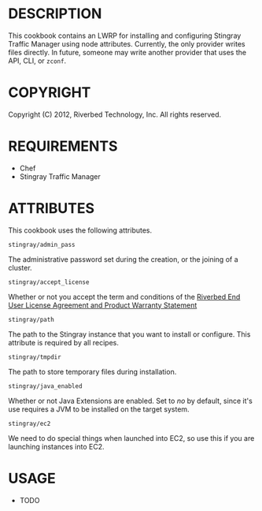DESCRIPTION
===========
This cookbook contains an LWRP for installing and configuring Stingray Traffic
Manager using node attributes.  Currently, the only provider writes files
directly.  In future, someone may write another provider that uses the API, CLI,
or `zconf`.

COPYRIGHT
=========
Copyright (C) 2012, Riverbed Technology, Inc. All rights reserved.

REQUIREMENTS
============
* Chef
* Stingray Traffic Manager

ATTRIBUTES
==========
This cookbook uses the following attributes.

`stingray/admin_pass`

The administrative password set during the creation, or
the joining of a cluster.

`stingray/accept_license`

 Whether or not you accept the term and conditions of
the [Riverbed End User License Agreement and Product Warranty
Statement](http://www.riverbed.com/us/company/license/)

`stingray/path`

The path to the Stingray instance that you want
to install or configure.  This attribute is required by all recipes.

`stingray/tmpdir`

The path to store temporary files during installation.

`stingray/java_enabled`

Whether or not Java Extensions are enabled.  Set to
*no* by default, since it's use requires a JVM to be installed on the target
system.

`stingray/ec2`

We need to do special things when launched into EC2, so use
this if you are launching instances into EC2.  


USAGE
=====
* TODO
